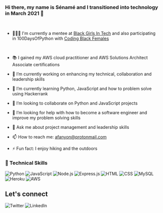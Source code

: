 ### Hi there, my name is Sénamé and I transitioned into technology in March 2021 👋
<br>

- 👩🏿‍🎓 I'm currently a mentee at [Black Girls In Tech](https://www.blackgirlsintech.org/) and also participating in 100DaysOfPython with  [Coding Black Females](https://codingblackfemales.com/)
<br>

- 📚 I gained my AWS cloud practitioner and AWS Solutions Architect Associate certifications

- 🔭 I’m currently working on enhancing my technical, collaboration and leadership skills
- 🌱 I’m currently learning Python, JavaScript and how to problem solve using Hackerrank
- 👯 I’m looking to collaborate on Python and JavaScript projects
- 🤔 I’m looking for help with how to become a software engineer and improve my problem solving skills
- 💬 Ask me about project management and leadership skills
- 📫 How to reach me: afanyon@protonmail.com
- ⚡ Fun fact: I enjoy hiking and the outdoors

### 💼 Technical Skills 
![Python](https://img.shields.io/badge/python-3670A0?style=for-the-badge&logo=python&logoColor=ffdd54)
![JavaScript](https://img.shields.io/badge/JavaScript-F7DF1E?style=for-the-badge&logo=javascript&logoColor=black)
![Node.js](https://img.shields.io/badge/Node.js-43853D?style=for-the-badge&logo=node.js&logoColor=white)
![Express.js](https://img.shields.io/badge/Express.js-404D59?style=for-the-badge)
![HTML](https://img.shields.io/badge/HTML5-E34F26?style=for-the-badge&logo=html5&logoColor=white)
![CSS](https://img.shields.io/badge/CSS3-1572B6?style=for-the-badge&logo=css3&logoColor=white)
![MySQL](https://img.shields.io/badge/MySQL-00000F?style=for-the-badge&logo=mysql&logoColor=white)
![Heroku](https://img.shields.io/badge/Heroku-430098?style=for-the-badge&logo=heroku&logoColor=white)
![AWS](https://img.shields.io/badge/Amazon_AWS-232F3E?style=for-the-badge&logo=amazon-aws&logoColor=white)

## Let's connect 
![Twitter](https://twitter.com/Afanyon86?ref_src=twsrc%5Etfw)
![LinkedIn](https://uk.linkedin.com/in/s%C3%A9nam%C3%A9-agblevon?trk=profile-badge)
<!-- <a href="https://twitter.com/Afanyon86?ref_src=twsrc%5Etfw" class="twitter-follow-button" data-show-count="false">Follow @Afanyon86</a> -->
<!-- <script async src="https://platform.twitter.com/widgets.js" charset="utf-8"></script> -->
<!-- <script src="https://platform.linkedin.com/badges/js/profile.js" async defer type="text/javascript"></script> -->
<!-- <div class="badge-base LI-profile-badge" data-locale="fr_FR" data-size="medium" data-theme="light" data-type="VERTICAL" data-vanity="sénamé-agblevon" data-version="v1"><a class="badge-base__link LI-simple-link" href="https://uk.linkedin.com/in/s%C3%A9nam%C3%A9-agblevon?trk=profile-badge">Sénamé Agblevon, AMBCS</a></div> -->
<!-- <a href="https://www.linkedin.com/in/sénamé-agblevon"><img src=></a> -->